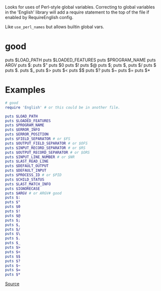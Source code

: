 
Looks for uses of Perl-style global variables.
Correcting to global variables in the 'English' library
will add a require statement to the top of the file if
enabled by RequireEnglish config.

Like `use_perl_names` but allows builtin global vars.

  # good
  puts $LOAD_PATH
  puts $LOADED_FEATURES
  puts $PROGRAM_NAME
  puts ARGV
  puts $:
  puts $"
  puts $0
  puts $!
  puts $@
  puts $;
  puts $,
  puts $/
  puts $\
  puts $.
  puts $_
  puts $>
  puts $<
  puts $$
  puts $?
  puts $~
  puts $=
  puts $*

# Examples

```ruby
# good
require 'English' # or this could be in another file.

puts $LOAD_PATH
puts $LOADED_FEATURES
puts $PROGRAM_NAME
puts $ERROR_INFO
puts $ERROR_POSITION
puts $FIELD_SEPARATOR # or $FS
puts $OUTPUT_FIELD_SEPARATOR # or $OFS
puts $INPUT_RECORD_SEPARATOR # or $RS
puts $OUTPUT_RECORD_SEPARATOR # or $ORS
puts $INPUT_LINE_NUMBER # or $NR
puts $LAST_READ_LINE
puts $DEFAULT_OUTPUT
puts $DEFAULT_INPUT
puts $PROCESS_ID # or $PID
puts $CHILD_STATUS
puts $LAST_MATCH_INFO
puts $IGNORECASE
puts $ARGV # or ARGV# good
puts $:
puts $"
puts $0
puts $!
puts $@
puts $;
puts $,
puts $/
puts $\
puts $.
puts $_
puts $>
puts $<
puts $$
puts $?
puts $~
puts $=
puts $*
```

[Source](http://www.rubydoc.info/gems/rubocop/RuboCop/Cop/Style/SpecialGlobalVars)
